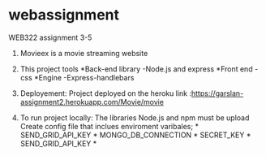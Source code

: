 # webassignment
WEB322 assignment 3-5

 1. Movieex is a movie streaming website
 2. This project tools
   *Back-end library
      -Node.js and express
   *Front end
      -css
    *Engine
    -Express-handlebars
 3. Deployement: Project deployed on the heroku link :https://garslan-assignment2.herokuapp.com/Movie/movie
    
   
 4. To run project locally:
    The libraries Node.js and npm must be upload 
    Create config file that inclues enviroment varibales;
          * SEND_GRID_API_KEY
          * MONGO_DB_CONNECTION 
          * SECRET_KEY
          * SEND_GRID_API_KEY
          *
    
    
    
    
